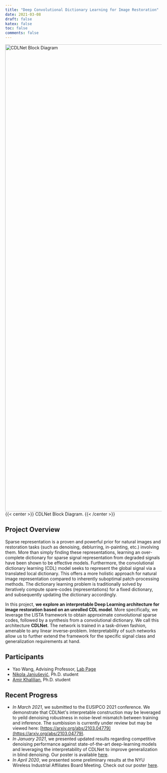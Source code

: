 ```yaml
---
title: "Deep Convolutional Dictionary Learning for Image Restoration"
date: 2021-03-08
draft: false
katex: false
toc: false
comments: false
---
```


<img src="/dcdl/cdlnet_blockdiagram.png" alt="CDLNet Block Diagram" width="1500" align="middle"> 
{{< center >}}
CDLNet Block Diagram.
{{< /center >}}

## Project Overview
Sparse representation is a proven and powerful prior for natural images and
restoration tasks (such as denoising, deblurring, in-painting, etc.) involving
them. More than simply finding these representations, learning an over-complete
dictionary for sparse signal representation from degraded signals have been
shown to be effective models. Furthermore, the convolutional dictionary learning
(CDL) model seeks to represent the global signal via a translated local
dictionary. This offers a more holistic approach for natural image
representation compared to inherently suboptimal patch-processing methods. The
dictionary learning problem is traditionally solved by iteratively compute
spare-codes (representations) for a fixed dictionary, and subsequently updating
the dictionary accordingly. 

In this project, **we explore an interpretable Deep
Learning architecture for image restoration based on an unrolled CDL model**. More
specifically, we leverage the LISTA framework to obtain approximate
convolutional sparse codes, followed by a synthesis from a convolutional
dictionary. We call this architecture **CDLNet**. The network is trained in a
task-driven fashion, amenable to any linear inverse-problem. Interpretability of
such networks allow us to further extend the framework for the specific signal
class and generalization requirements at hand.

## Participants
- Yao Wang, Advising Professor, [Lab Page](https://wp.nyu.edu/videolab/)
- [Nikola Janjušević](https://nikopj.github.io), Ph.D. student
- [Amir Khalilian](https://amirhkhalilian.github.io/), Ph.D. student

## Recent Progress
- *In March 2021*, we submitted to the EUSIPCO 2021 conference. We demonstrate
  that CDLNet's interpretable construction may be leveraged to yeild denoising robustness
  in noise-level mismatch between training and inference. The sumbission is
  currently under review but may be viewed here:
  [https://arxiv.org/abs/2103.04779](https://arxiv.org/abs/2103.04779).
- *In January 2021*, we presented updated results regarding 
  competitive denoising performance against state-of-the-art deep-learning
  models and leveraging the interpretability of CDLNet to improve generalization in
  blind denoising. Our poster is available
  [here](/dcdl/CDLNetPosterWireless21.pdf).
- *In April 2020*, we presented some preliminary results at the NYU Wireless
Industrial Affiliates Board Meeting. Check out our poster
[here](/dcdl/CDLNetPosterWireless20.pdf).

